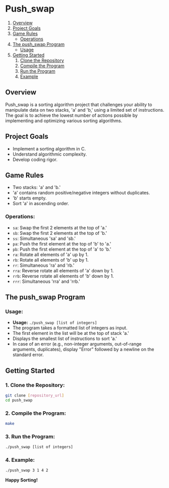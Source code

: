 # Push_swap

1. [Overview](#overview)
2. [Project Goals](#project-goals)
3. [Game Rules](#game-rules)
    - [Operations](#operations)
4. [The push_swap Program](#the-push_swap-program)
    - [Usage](#usage)
5. [Getting Started](#getting-started)
    1. [Clone the Repository](#1-clone-the-repository)
    2. [Compile the Program](#2-compile-the-program)
    3. [Run the Program](#3-run-the-program)
    4. [Example](#4-example)

## Overview

Push_swap is a sorting algorithm project that challenges your ability to manipulate data on two stacks, 'a' and 'b,' using a limited set of instructions. The goal is to achieve the lowest number of actions possible by implementing and optimizing various sorting algorithms.

## Project Goals

- Implement a sorting algorithm in C.
- Understand algorithmic complexity.
- Develop coding rigor.

## Game Rules

- Two stacks: 'a' and 'b.'
- 'a' contains random positive/negative integers without duplicates.
- 'b' starts empty.
- Sort 'a' in ascending order.

### Operations:

- `sa`: Swap the first 2 elements at the top of 'a.'
- `sb`: Swap the first 2 elements at the top of 'b.'
- `ss`: Simultaneous 'sa' and 'sb.'
- `pa`: Push the first element at the top of 'b' to 'a.'
- `pb`: Push the first element at the top of 'a' to 'b.'
- `ra`: Rotate all elements of 'a' up by 1.
- `rb`: Rotate all elements of 'b' up by 1.
- `rr`: Simultaneous 'ra' and 'rb.'
- `rra`: Reverse rotate all elements of 'a' down by 1.
- `rrb`: Reverse rotate all elements of 'b' down by 1.
- `rrr`: Simultaneous 'rra' and 'rrb.'

## The push_swap Program

### Usage:

- **Usage:** `./push_swap [list of integers]`
- The program takes a formatted list of integers as input.
- The first element in the list will be at the top of stack 'a.'
- Displays the smallest list of instructions to sort 'a.'
- In case of an error (e.g., non-integer arguments, out-of-range arguments, duplicates), display "Error" followed by a newline on the standard error.

## Getting Started

### 1. Clone the Repository:

   ```bash
   git clone [repository_url]
   cd push_swap
   ```

### 2. Compile the Program:

   ```bash
   make
   ```

### 3. Run the Program:

   ```bash
   ./push_swap [list of integers]
   ```

### 4. Example:

   ```bash
   ./push_swap 3 1 4 2
   ```

**Happy Sorting!**
